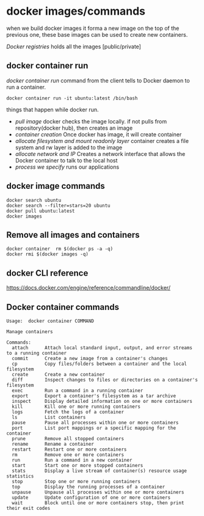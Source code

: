 # docker images/commands

when we build docker images it forma a new image on the top of the previous one, these base images can be used to create new containers.

*Docker registries* holds all the images [public/private]

## docker container run

*docker container run* command from the client tells to Docker daemon to run a container.
```
docker container run -it ubuntu:latest /bin/bash
```

things that happen while docker run.

- *pull image* docker checks the image locally. if not pulls from repository(docker hub), then creates an image
- *container creation* Once docker has image, it will create container
- *allocate filesystem and mount readonly layer* container creates a file system and rw layer is added to the image
- *allocate network and IP* Creates a network interface that allows the Docker container to talk to the local host
- *process we specify* runs our applications

## docker image commands

```
docker search ubuntu
docker search --filter=stars=20 ubuntu
docker pull ubuntu:latest
docker images
```

## Remove all images and containers

```
docker container  rm $(docker ps -a -q)
docker rmi $(docker images -q)
```

## docker CLI reference
https://docs.docker.com/engine/reference/commandline/docker/

## Docker container commands
```
Usage:  docker container COMMAND

Manage containers

Commands:
  attach      Attach local standard input, output, and error streams to a running container
  commit      Create a new image from a container's changes
  cp          Copy files/folders between a container and the local filesystem
  create      Create a new container
  diff        Inspect changes to files or directories on a container's filesystem
  exec        Run a command in a running container
  export      Export a container's filesystem as a tar archive
  inspect     Display detailed information on one or more containers
  kill        Kill one or more running containers
  logs        Fetch the logs of a container
  ls          List containers
  pause       Pause all processes within one or more containers
  port        List port mappings or a specific mapping for the container
  prune       Remove all stopped containers
  rename      Rename a container
  restart     Restart one or more containers
  rm          Remove one or more containers
  run         Run a command in a new container
  start       Start one or more stopped containers
  stats       Display a live stream of container(s) resource usage statistics
  stop        Stop one or more running containers
  top         Display the running processes of a container
  unpause     Unpause all processes within one or more containers
  update      Update configuration of one or more containers
  wait        Block until one or more containers stop, then print their exit codes
```
